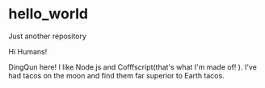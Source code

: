 # hello_world
Just another repository


Hi Humans!

DingQun  here! I like Node.js and Cofffscript(that's what I'm made of! ).
I've had tacos on the moon and find them far superior to Earth tacos.
